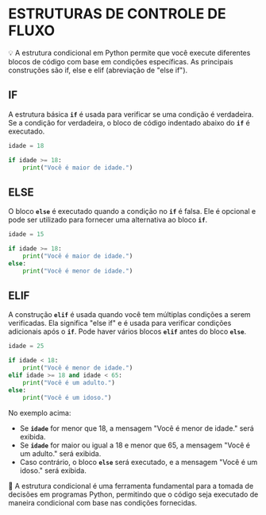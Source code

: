 # ESTRUTURAS DE CONTROLE DE FLUXO

<aside>
💡 A estrutura condicional em Python permite que você execute diferentes blocos de código com base em condições específicas. As principais construções são if, else e elif (abreviação de "else if").

</aside>

## IF

A estrutura básica **`if`** é usada para verificar se uma condição é verdadeira. Se a condição for verdadeira, o bloco de código indentado abaixo do **`if`** é executado.

```python
idade = 18

if idade >= 18:
    print("Você é maior de idade.")
```

## ELSE

O bloco **`else`** é executado quando a condição no **`if`** é falsa. Ele é opcional e pode ser utilizado para fornecer uma alternativa ao bloco **`if`**.

```python
idade = 15

if idade >= 18:
    print("Você é maior de idade.")
else:
    print("Você é menor de idade.")
```

## ELIF

A construção **`elif`** é usada quando você tem múltiplas condições a serem verificadas. Ela significa "else if" e é usada para verificar condições adicionais após o **`if`**. Pode haver vários blocos **`elif`** antes do bloco **`else`**.

```python
idade = 25

if idade < 18:
    print("Você é menor de idade.")
elif idade >= 18 and idade < 65:
    print("Você é um adulto.")
else:
    print("Você é um idoso.")
```

No exemplo acima:

- Se **`idade`** for menor que 18, a mensagem "Você é menor de idade." será exibida.
- Se **`idade`** for maior ou igual a 18 e menor que 65, a mensagem "Você é um adulto." será exibida.
- Caso contrário, o bloco **`else`** será executado, e a mensagem "Você é um idoso." será exibida.

<aside>
📢 A estrutura condicional é uma ferramenta fundamental para a tomada de decisões em programas Python, permitindo que o código seja executado de maneira condicional com base nas condições fornecidas.

</aside>

